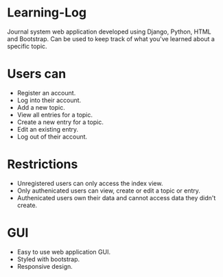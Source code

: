 # Learning-Log
Journal system web application developed using Django, Python, HTML and Bootstrap. Can be used to keep track of what you've learned about a specific topic.

# Users can
* Register an account.
* Log into their account.
* Add a new topic.
* View all entries for a topic.
* Create a new entry for a topic.
* Edit an existing entry.
* Log out of their account.

# Restrictions
* Unregistered users can only access the index view.
* Only authenicated users can view, create or edit a topic or entry.
* Authenicated users own their data and cannot access data they didn't create.

# GUI
* Easy to use web application GUI.
* Styled with bootstrap.
* Responsive design.

